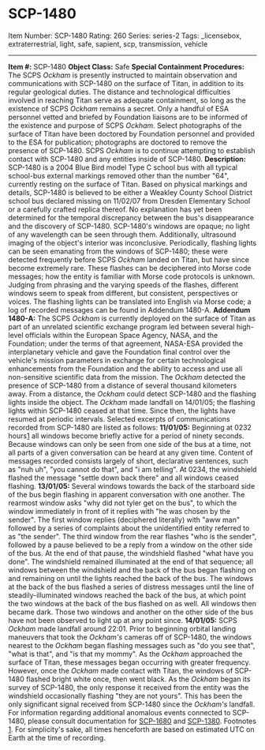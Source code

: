 # SCP-1480
Item Number: SCP-1480
Rating: 260
Series: series-2
Tags: _licensebox, extraterrestrial, light, safe, sapient, scp, transmission, vehicle

---

**Item #:** SCP-1480
**Object Class:** Safe
**Special Containment Procedures:** The SCPS _Ockham_ is presently instructed to maintain observation and communications with SCP-1480 on the surface of Titan, in addition to its regular geological duties. The distance and technological difficulties involved in reaching Titan serve as adequate containment, so long as the existence of SCPS _Ockham_ remains a secret. Only a handful of ESA personnel vetted and briefed by Foundation liaisons are to be informed of the existence and purpose of SCPS _Ockham_. Select photographs of the surface of Titan have been doctored by Foundation personnel and provided to the ESA for publication; photographs are doctored to remove the presence of SCP-1480.
SCPS _Ockham_ is to continue attempting to establish contact with SCP-1480 and any entities inside of SCP-1480.
**Description:** SCP-1480 is a 2004 Blue Bird model Type C school bus with all typical school-bus external markings removed other than the number "64", currently resting on the surface of Titan. Based on physical markings and details, SCP-1480 is believed to be either a Weakley County School District school bus declared missing on 11/02/07 from Dresden Elementary School or a carefully crafted replica thereof. No explanation has yet been determined for the temporal discrepancy between the bus's disappearance and the discovery of SCP-1480.
SCP-1480's windows are opaque; no light of any wavelength can be seen through them. Additionally, ultrasound imaging of the object's interior was inconclusive. Periodically, flashing lights can be seen emanating from the windows of SCP-1480; these were detected frequently before SCPS _Ockham_ landed on Titan, but have since become extremely rare. These flashes can be deciphered into Morse code messages; how the entity is familiar with Morse code protocols is unknown. Judging from phrasing and the varying speeds of the flashes, different windows seem to speak from different, but consistent, perspectives or voices. The flashing lights can be translated into English via Morse code; a log of recorded messages can be found in Addendum 1480-A.
**Addendum 1480-A:** The SCPS _Ockham_ is currently deployed on the surface of Titan as part of an unrelated scientific exchange program led between several high-level officials within the European Space Agency, NASA, and the Foundation; under the terms of that agreement, NASA-ESA provided the interplanetary vehicle and gave the Foundation final control over the vehicle's mission parameters in exchange for certain technological enhancements from the Foundation and the ability to access and use all non-sensitive scientific data from the mission. The _Ockham_ detected the presence of SCP-1480 from a distance of several thousand kilometers away. From a distance, the _Ockham_ could detect SCP-1480 and the flashing lights inside the object. The _Ockham_ made landfall on 14/01/05; the flashing lights within SCP-1480 ceased at that time. Since then, the lights have resumed at periodic intervals. Selected excerpts of communications recorded from SCP-1480 are listed as follows:
**11/01/05:** Beginning at 0232 hours[1](javascript:;) all windows become briefly active for a period of ninety seconds. Because windows can only be seen from one side of the bus at a time, not all parts of a given conversation can be heard at any given time. Content of messages recorded consists largely of short, declarative sentences, such as "nuh uh", "you cannot do that", and "i am telling". At 0234, the windshield flashed the message "settle down back there" and all windows ceased flashing.
**13/01/05:** Several windows towards the back of the starboard side of the bus begin flashing in apparent conversation with one another. The rearmost window asks "why did not tyler get on the bus", to which the window immediately in front of it replies with "he was chosen by the sender". The first window replies (deciphered literally) with "aww man" followed by a series of complaints about the unidentified entity referred to as "the sender". The third window from the rear flashes "who is the sender", followed by a pause believed to be a reply from a window on the other side of the bus. At the end of that pause, the windshield flashed "what have you done". The windshield remained illuminated at the end of that sequence; all windows between the windshield and the back of the bus began flashing on and remaining on until the lights reached the back of the bus. The windows at the back of the bus flashed a series of distress messages until the line of steadily-illuminated windows reached the back of the bus, at which point the two windows at the back of the bus flashed on as well. All windows then became dark. Those two windows and another on the other side of the bus have not been observed to light up at any point since.
**14/01/05:** SCPS _Ockham_ made landfall around 22:01. Prior to beginning orbital landing maneuvers that took the _Ockham's_ cameras off of SCP-1480, the windows nearest to the _Ockham_ began flashing messages such as "do you see that", "what is that", and "is that my mommy". As the _Ockham_ approached the surface of Titan, these messages began occurring with greater frequency. However, once the _Ockham_ made contact with Titan, the windows of SCP-1480 flashed bright white once, then went black. As the _Ockham_ began its survey of SCP-1480, the only response it received from the entity was the windshield occasionally flashing "they are not yours". This has been the only significant signal received from SCP-1480 since the _Ockham's_ landfall.
For information regarding additional anomalous events connected to SCP-1480, please consult documentation for [SCP-1680](/scp-1680) and [SCP-1380](/scp-1380).
Footnotes
[1](javascript:;). For simplicity's sake, all times henceforth are based on estimated UTC on Earth at the time of recording.
